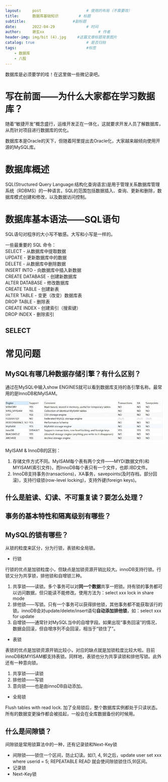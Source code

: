 ```yaml
---
layout:     post   				    # 使用的布局（不需要改）
title:      数据库基础知识			# 标题 
subtitle:                     #副标题
date:       2022-04-29 				# 时间
author:     谢玄xx 						# 作者
header-img: img/bit (4).jpg 	#这篇文章标题背景图片
catalog: true 						# 是否归档
tags:								#标签
    - 数据库
    - 八股
---
```


数据库是必须要学的哇！在这里做一些微记录吧。

# 写在前面——为什么大家都在学习数据库？

随着“敏捷开发”概念盛行，运维开发正在一体化，这就要求开发人员了解数据库，从而针对项目进行数据库的优化。

数据库本是Oracle的天下，但随着阿里提出去Oracle化，大家越来越倾向使用开源的MySQL库。



# 数据库概述

SQL(Structured Query Language:结构化查询语言)是用于管理关系数据库管理系统（RDBMS）的一种语言。SQL的范围包括数据插入、查询、更新和删除，数据库模式创建和修改，以及数据访问控制。

# 数据库基本语法——SQL语句

SQL语句对程序的大小写不敏感。大写和小写是一样的。

一些最重要的 SQL 命令：  
SELECT - 从数据库中提取数据  
UPDATE - 更新数据库中的数据  
DELETE - 从数据库中删除数据  
INSERT INTO - 向数据库中插入新数据  
CREATE DATABASE - 创建新数据库  
ALTER DATABASE - 修改数据库  
CREATE TABLE - 创建新表  
ALTER TABLE - 变更（改变）数据库表  
DROP TABLE - 删除表  
CREATE INDEX - 创建索引（搜索键）  
DROP INDEX - 删除索引

## SELECT


# 常见问题

## MySQL有哪几种数据存储引擎？有什么区别？

通过在MySQL中输入show ENGINES就可以看到数据库支持的各引擎名称。最常用的是InnoDB和MyISAM。

![](https://raw.githubusercontent.com/xie96808/xie96808.github.io/master/img/shujuku1.JPG)

MyISAM & InnoDB的区别：
1. 存储文件方式不同。MyISAM每个表有两个文件——MYD(数据文件)和MYISAM(索引文件)，而InnoDB每个表只有一个文件，也即.IBD文件。
2. InnoDB支持事务(transactions)，XA事务，savepoints(及时存档，部分回滚)，支持行级锁(row-level locking)，支持外键(foreign keys)。

## 什么是脏读、幻读、不可重复读？要怎么处理？

## 事务的基本特性和隔离级别有哪些？

## MySQL的锁有哪些？

从锁的粒度来区分，分为行锁，表锁和全局锁。

* 行锁

行锁的优点是加锁粒度小，但缺点是加锁资源开销比较大。innoDB支持行锁。行锁又分为共享锁，排他锁和自增锁三种。

1. 共享锁——读锁。多个事务可以对**同一个数据**共享一把锁。持有锁的事务都可以访问数据，但只能读不能修改。使用方法为：select xxx lock in share mode
2. 排他锁——写锁。只有一个事务可以获得排他锁，其他事务都不能获取该行的锁。innoDB会对update/delete/insert语句**自动添加排他锁**，如：select xxx for update
3. 自增锁——通常针对MySQL当中的自增字段。如果出现“事务回滚”的情况，数据会回滚，但自增序列不会回滚，相当于“锁住了”。  

* 表锁

表锁的优点是加锁资源开销比较小，对应的缺点就是加锁粒度比较大啦。目前innoDB和MYISAM都支持表锁。同样地，表锁也分为共享读锁和排他写锁。此外还有一种意向锁。

1. 共享锁——读锁
2. 排他锁——写锁
3. 意向锁——也是由innoDB自动添加。

* 全局锁

Flush tables with read lock. 加了全局锁后，整个数据库实例都处于只读状态。所有的数据变更操作都会被挂起，一般会在全库数据备份的时候用。

## 什么是间隙锁？

间隙锁是常用锁算法中的一种，还有记录锁和Next-Key锁

* 间隙锁——锁住一个区间，防止幻读。如(1, 4, 9)之后，update user set xxx where userid = 5; REPEATABLE READ 就会使间隙锁锁住(5,9)区间。
* 记录锁
* Next-Key锁
